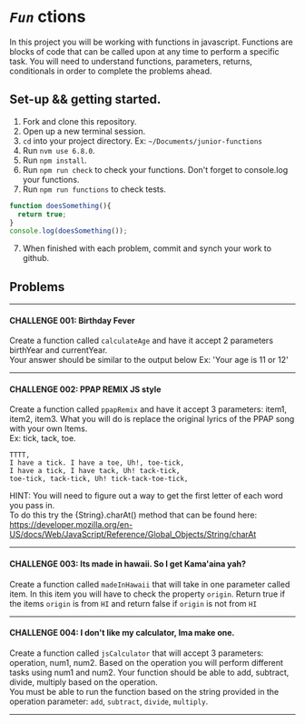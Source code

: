 # ***`Fun`*** ctions
In this project you will be working with functions in javascript.
Functions are blocks of code that can be called upon at any time to perform a specific task. You will need to understand functions, parameters, returns, conditionals in order to complete the problems ahead.

## Set-up && getting started.
1. Fork and clone this repository.
2. Open up a new terminal session.
3. `cd` into your project directory. Ex: `~/Documents/junior-functions`
3. Run `nvm use 6.8.0`.
4. Run `npm install`.
5. Run `npm run check` to check your functions. Don't forget to console.log your functions.
6. Run `npm run functions` to check tests.
```javascript
function doesSomething(){
  return true;
}
console.log(doesSomething());
```
7. When finished with each problem, commit and synch your work to github.

## Problems
------------------------------------------------------------
#### CHALLENGE 001: Birthday Fever
Create a function called `calculateAge` and have it accept 2 parameters birthYear and currentYear.   
Your answer should be similar to the output below
Ex: 'Your age is 11 or 12'   


------------------------------------------------------------
#### CHALLENGE 002: PPAP REMIX JS style
Create a function called `ppapRemix` and have it accept 3 parameters: item1, item2, item3. What you will do is replace the original lyrics of the PPAP song with your own Items.   
Ex: tick, tack, toe.    
```
TTTT,   
I have a tick. I have a toe, Uh!, toe-tick,   
I have a tick, I have tack, Uh! tack-tick,    
toe-tick, tack-tick, Uh! tick-tack-toe-tick,  
```  
HINT: You will need to figure out a way to get the first letter of each word you pass in.   
To do this try the {String}.charAt() method that can be found here: https://developer.mozilla.org/en-US/docs/Web/JavaScript/Reference/Global_Objects/String/charAt

------------------------------------------------------------
#### CHALLENGE 003: Its made in hawaii. So I get Kama'aina yah?
Create a function called `madeInHawaii` that will take in one parameter called item. In this item you will have to check the property `origin`. Return true if the items `origin` is from `HI` and return false if `origin` is not from `HI`   

------------------------------------------------------------
#### CHALLENGE 004: I don't like my calculator, Ima make one.
Create a function called `jsCalculator` that will accept 3 parameters:    
operation, num1, num2. Based on the operation you will perform
different tasks using num1 and num2. Your function should be able to add, subtract, divide, multiply based on the operation.   
You must be able to run the function based on the string provided in the operation parameter: `add`, `subtract`, `divide`, `multiply`.   

------------------------------------------------------------
